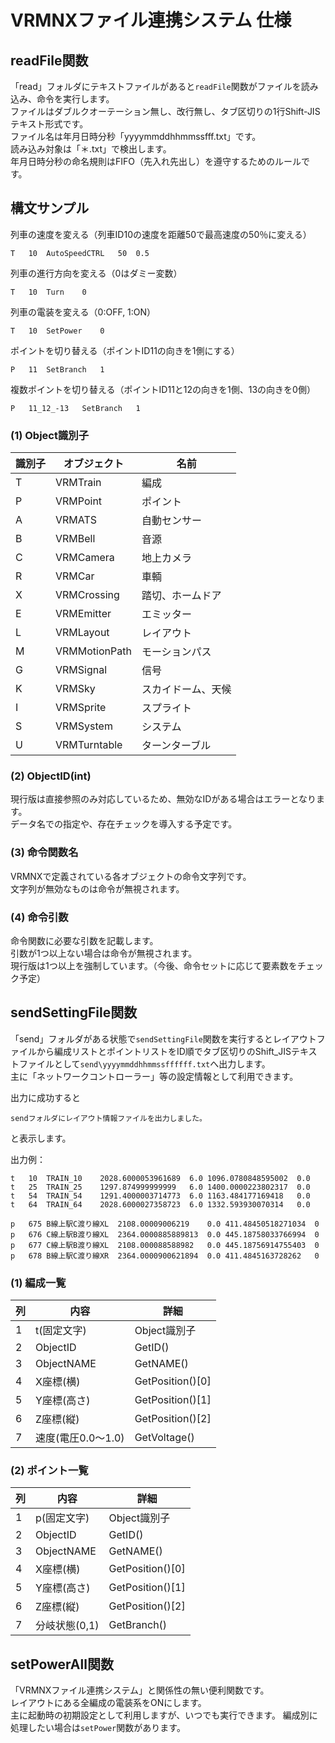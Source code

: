 # VRMNXファイル連携システム 仕様

## readFile関数
「read」フォルダにテキストファイルがあると`readFile`関数がファイルを読み込み、命令を実行します。  
ファイルはダブルクオーテーション無し、改行無し、タブ区切りの1行Shift-JISテキスト形式です。  
ファイル名は年月日時分秒「yyyymmddhhmmssfff.txt」です。  
読み込み対象は「＊.txt」で検出します。  
年月日時分秒の命名規則はFIFO（先入れ先出し）を遵守するためのルールです。  

## 構文サンプル
列車の速度を変える（列車ID10の速度を距離50で最高速度の50％に変える）
```
T	10	AutoSpeedCTRL	50	0.5
```

列車の進行方向を変える（0はダミー変数）
```
T	10	Turn	0
```

列車の電装を変える（0:OFF, 1:ON）
```
T	10	SetPower	0
```

ポイントを切り替える（ポイントID11の向きを1側にする）
```
P	11	SetBranch	1
```

複数ポイントを切り替える（ポイントID11と12の向きを1側、13の向きを0側）
```
P	11_12_-13	SetBranch	1
```

### (1) Object識別子
| 識別子 | オブジェクト | 名前 |
| ------ | ---- | ---- |
| T | VRMTrain  | 編成 |
| P | VRMPoint  | ポイント |
| A | VRMATS    | 自動センサー |
| B | VRMBell   | 音源 |
| C | VRMCamera | 地上カメラ |
| R | VRMCar    | 車輌 |
| X | VRMCrossing   | 踏切、ホームドア |
| E | VRMEmitter    | エミッター |
| L | VRMLayout     | レイアウト |
| M | VRMMotionPath | モーションパス |
| G | VRMSignal | 信号 |
| K | VRMSky    | スカイドーム、天候 |
| I | VRMSprite | スプライト |
| S | VRMSystem | システム |
| U | VRMTurntable  | ターンターブル |

### (2) ObjectID(int)
現行版は直接参照のみ対応しているため、無効なIDがある場合はエラーとなります。  
データ名での指定や、存在チェックを導入する予定です。

### (3) 命令関数名
VRMNXで定義されている各オブジェクトの命令文字列です。  
文字列が無効なものは命令が無視されます。

### (4) 命令引数
命令関数に必要な引数を記載します。  
引数が1つ以上ない場合は命令が無視されます。  
現行版は1つ以上を強制しています。（今後、命令セットに応じて要素数をチェック予定）

## sendSettingFile関数
「send」フォルダがある状態で`sendSettingFile`関数を実行するとレイアウトファイルから編成リストとポイントリストをID順でタブ区切りのShift_JISテキストファイルとして`send\yyyymmddhhmmssffffff.txt`へ出力します。  
主に「ネットワークコントローラー」等の設定情報として利用できます。  

出力に成功すると
```
sendフォルダにレイアウト情報ファイルを出力しました。
```
と表示します。  

出力例：
```
t	10	TRAIN_10	2028.6000053961689	6.0	1096.0780848595002	0.0
t	25	TRAIN_25	1297.874999999999	6.0	1400.0000223802317	0.0
t	54	TRAIN_54	1291.4000003714773	6.0	1163.484177169418	0.0
t	64	TRAIN_64	2028.6000027358723	6.0	1332.593930070314	0.0

p	675	B線上駅C渡り線XL	2108.00009006219	0.0	411.48450518271034	0
p	676	C線上駅B渡り線XL	2364.0000885889813	0.0	445.18758033766994	0
p	677	C線上駅B渡り線XL	2108.000088588982	0.0	445.18756914755403	0
p	678	B線上駅C渡り線XR	2364.0000900621894	0.0	411.4845163728262	0
```

### (1) 編成一覧
| 列 | 内容 | 詳細 |
| ---- | ---- | ---- |
| 1 | t(固定文字) | Object識別子 |
| 2 | ObjectID    | GetID() |
| 3 | ObjectNAME  | GetNAME() |
| 4 | X座標(横)   | GetPosition()[0] |
| 5 | Y座標(高さ) | GetPosition()[1] |
| 6 | Z座標(縦)   | GetPosition()[2] |
| 7 | 速度(電圧0.0～1.0) | GetVoltage() |

### (2) ポイント一覧
| 列 | 内容 | 詳細 |
| ---- | ---- | ---- |
| 1 | p(固定文字) | Object識別子 |
| 2 | ObjectID    | GetID() |
| 3 | ObjectNAME  | GetNAME() |
| 4 | X座標(横)   | GetPosition()[0] |
| 5 | Y座標(高さ) | GetPosition()[1] |
| 6 | Z座標(縦)   | GetPosition()[2] |
| 7 | 分岐状態(0,1) | GetBranch() |

## setPowerAll関数
「VRMNXファイル連携システム」と関係性の無い便利関数です。  
レイアウトにある全編成の電装系をONにします。  
主に起動時の初期設定として利用しますが、いつでも実行できます。
編成別に処理したい場合は```setPower```関数があります。
